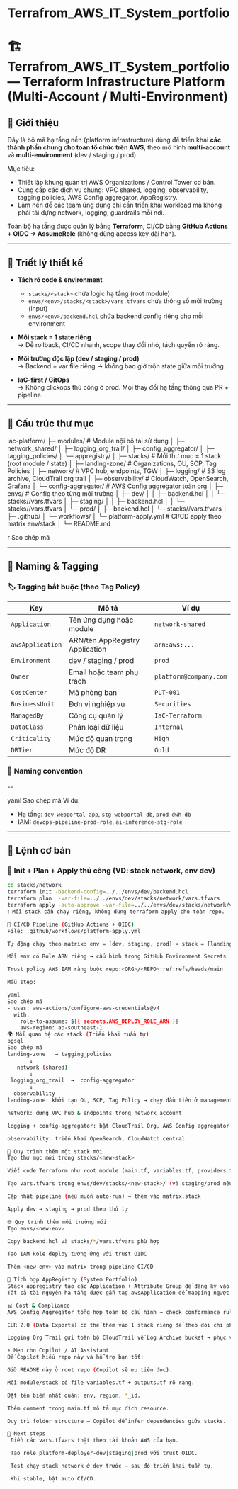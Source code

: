 # Terrafrom_AWS_IT_System_portfolio
# 🏗️Terrafrom_AWS_IT_System_portfolio — Terraform Infrastructure Platform (Multi-Account / Multi-Environment)

## 📌 Giới thiệu

Đây là bộ mã hạ tầng nền (platform infrastructure) dùng để triển khai **các thành phần chung cho toàn tổ chức trên AWS**, theo mô hình **multi-account** và **multi-environment** (dev / staging / prod).  

Mục tiêu:
- Thiết lập khung quản trị AWS Organizations / Control Tower cơ bản.  
- Cung cấp các dịch vụ chung: VPC shared, logging, observability, tagging policies, AWS Config aggregator, AppRegistry.  
- Làm nền để các team ứng dụng chỉ cần triển khai workload mà không phải tái dựng network, logging, guardrails mỗi nơi.

Toàn bộ hạ tầng được quản lý bằng **Terraform**, CI/CD bằng **GitHub Actions + OIDC → AssumeRole** (không dùng access key dài hạn).

---

## 🧠 Triết lý thiết kế

- **Tách rõ code & environment**  
  - `stacks/<stack>` chứa logic hạ tầng (root module)  
  - `envs/<env>/stacks/<stack>/vars.tfvars` chứa thông số môi trường (input)  
  - `envs/<env>/backend.hcl` chứa backend config riêng cho mỗi environment

- **Mỗi stack = 1 state riêng**  
  → Dễ rollback, CI/CD nhanh, scope thay đổi nhỏ, tách quyền rõ ràng.

- **Môi trường độc lập (dev / staging / prod)**  
  → Backend + var file riêng → không bao giờ trộn state giữa môi trường.

- **IaC-first / GitOps**  
  → Không clickops thủ công ở prod. Mọi thay đổi hạ tầng thông qua PR + pipeline.

---

## 📂 Cấu trúc thư mục

iac-platform/
├─ modules/ # Module nội bộ tái sử dụng
│ ├─ network_shared/
│ ├─ logging_org_trail/
│ ├─ config_aggregator/
│ ├─ tagging_policies/
│ └─ appregistry/
│
├─ stacks/ # Mỗi thư mục = 1 stack (root module / state)
│ ├─ landing-zone/ # Organizations, OU, SCP, Tag Policies
│ ├─ network/ # VPC hub, endpoints, TGW
│ ├─ logging/ # S3 log archive, CloudTrail org trail
│ ├─ observability/ # CloudWatch, OpenSearch, Grafana
│ └─ config-aggregator/ # AWS Config aggregator toàn org
│
├─ envs/ # Config theo từng môi trường
│ ├─ dev/
│ │ ├─ backend.hcl
│ │ └─ stacks/<stack>/vars.tfvars
│ ├─ staging/
│ │ ├─ backend.hcl
│ │ └─ stacks/<stack>/vars.tfvars
│ └─ prod/
│ ├─ backend.hcl
│ └─ stacks/<stack>/vars.tfvars
│
├─ .github/
│ └─ workflows/
│ └─ platform-apply.yml # CI/CD apply theo matrix env/stack
│
└─ README.md

r
Sao chép mã

---

## 📜 Naming & Tagging

### 🏷️ **Tagging bắt buộc** (theo Tag Policy)
| Key            | Mô tả                           | Ví dụ |
|---------------|----------------------------------|-------|
| `Application` | Tên ứng dụng hoặc module        | `network-shared` |
| `awsApplication` | ARN/tên AppRegistry Application | `arn:aws:...` |
| `Environment` | dev / staging / prod            | `prod` |
| `Owner`       | Email hoặc team phụ trách      | `platform@company.com` |
| `CostCenter`  | Mã phòng ban                   | `PLT-001` |
| `BusinessUnit`| Đơn vị nghiệp vụ               | `Securities` |
| `ManagedBy`   | Công cụ quản lý                | `IaC-Terraform` |
| `DataClass`   | Phân loại dữ liệu              | `Internal` |
| `Criticality` | Mức độ quan trọng              | `High` |
| `DRTier`      | Mức độ DR                     | `Gold` |

### 📛 **Naming convention**
<environment>-<project>-<system>

yaml
Sao chép mã
Ví dụ:
- Hạ tầng: `dev-webportal-app`, `stg-webportal-db`, `prod-dwh-db`  
- IAM: `devops-pipeline-prod-role`, `ai-inference-stg-role`

---

## 🧰 Lệnh cơ bản

### 📌 Init + Plan + Apply thủ công (VD: stack network, env dev)
```bash
cd stacks/network
terraform init -backend-config=../../envs/dev/backend.hcl
terraform plan  -var-file=../../envs/dev/stacks/network/vars.tfvars
terraform apply -auto-approve -var-file=../../envs/dev/stacks/network/vars.tfvars
❗ Mỗi stack cần chạy riêng, không dùng terraform apply cho toàn repo.

🔐 CI/CD Pipeline (GitHub Actions + OIDC)
File: .github/workflows/platform-apply.yml

Tự động chạy theo matrix: env = [dev, staging, prod] × stack = [landing-zone, network, ...]

Mỗi env có Role ARN riêng → cấu hình trong GitHub Environment Secrets

Trust policy AWS IAM ràng buộc repo:<ORG>/<REPO>:ref:refs/heads/main

Mẫu step:

yaml
Sao chép mã
- uses: aws-actions/configure-aws-credentials@v4
  with:
    role-to-assume: ${{ secrets.AWS_DEPLOY_ROLE_ARN }}
    aws-region: ap-southeast-1
🌍 Mối quan hệ các stack (Triển khai tuần tự)
pgsql
Sao chép mã
landing-zone   → tagging_policies
       ↓
   network (shared)
       ↓
 logging_org_trail  →  config-aggregator
       ↓
  observability
landing-zone: khởi tạo OU, SCP, Tag Policy → chạy đầu tiên ở management account

network: dựng VPC hub & endpoints trong network account

logging + config-aggregator: bật CloudTrail Org, AWS Config aggregator ở log/security account

observability: triển khai OpenSearch, CloudWatch central

📝 Quy trình thêm một stack mới
Tạo thư mục mới trong stacks/<new-stack>

Viết code Terraform như root module (main.tf, variables.tf, providers.tf…)

Tạo vars.tfvars trong envs/dev/stacks/<new-stack>/ (và staging/prod nếu cần)

Cập nhật pipeline (nếu muốn auto-run) → thêm vào matrix.stack

Apply dev → staging → prod theo thứ tự

🌐 Quy trình thêm môi trường mới
Tạo envs/<new-env>

Copy backend.hcl và stacks/*/vars.tfvars phù hợp

Tạo IAM Role deploy tương ứng với trust OIDC

Thêm <new-env> vào matrix trong pipeline CI/CD

📎 Tích hợp AppRegistry (System Portfolio)
Stack appregistry tạo các Application + Attribute Group để đăng ký vào AWS Service Catalog AppRegistry.
Tất cả tài nguyên hạ tầng được gắn tag awsApplication để mapping ngược lại → phục vụ CMDB, cost allocation, compliance.

📊 Cost & Compliance
AWS Config Aggregator tổng hợp toàn bộ cấu hình → check conformance rules như required-tags.

CUR 2.0 (Data Exports) có thể thêm vào 1 stack riêng để theo dõi chi phí theo Application + Environment.

Logging Org Trail gửi toàn bộ CloudTrail về Log Archive bucket → phục vụ audit tập trung.

⚡ Mẹo cho Copilot / AI Assistant
Để Copilot hiểu repo này và hỗ trợ bạn tốt:

Giữ README này ở root repo (Copilot sẽ ưu tiên đọc).

Mỗi module/stack có file variables.tf + outputs.tf rõ ràng.

Đặt tên biến nhất quán: env, region, *_id.

Thêm comment trong main.tf mô tả mục đích resource.

Duy trì folder structure → Copilot dễ infer dependencies giữa stacks.

🚀 Next steps
 Điền các vars.tfvars thật theo tài khoản AWS của bạn.

 Tạo role platform-deployer-dev|staging|prod với trust OIDC.

 Test chạy stack network ở dev trước → sau đó triển khai tuần tự.

 Khi stable, bật auto CI/CD.

